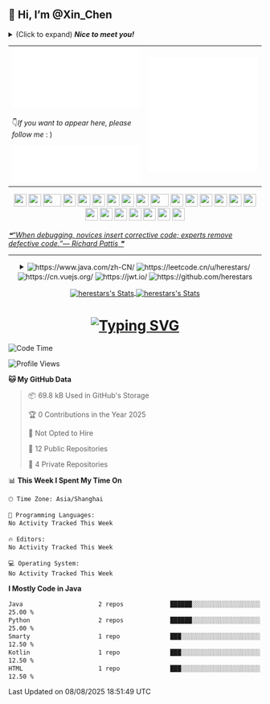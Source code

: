 ## 👋 Hi, I’m @Xin_Chen
<details>
  <summary>(Click to expand) <em><b>Nice to meet you! </b></em></summary>


-  👀 I’m interested in Code
-  🌱 I’m currently learning how to use Vue
-  📫 How to reach me herestars@qq.com
</details>

<table>
  <tbody>
    <tr>
      <td>
        <picture>
          <img src="/metrics.classic.svg" alt="Metrics">
        </picture>
      </td>
      <td rowspan="2">
        <picture>
          <img src="/metrics.plugin.steam.full.svg" alt="Steam">
        </picture>
      </td>
    </tr>
    <tr>
      <td>
        <p>👇<em>If you want to appear here, please follow me </em>: )</p>
        <picture>
          <img src="/metrics.plugin.people.followers.svg" alt="Steam">
        </picture>
      </td>
    </tr>
  </tbody>
</table>

<!-- Parrots -->
<div align="center">
    <img src="https://cultofthepartyparrot.com/parrots/hd/githubparrot.gif" width="25" height="25"/>
    <img src="https://cultofthepartyparrot.com/flags/hd/iranparrot.gif" width="25" height="25"/>
    <img src="https://cultofthepartyparrot.com/parrots/asyncparrot.gif" width="36" height="25"/>
    <img src="https://cultofthepartyparrot.com/parrots/hd/60fpsparrot.gif" width="25" height="25"/>
    <img src="https://cultofthepartyparrot.com/parrots/hd/jumpingparrot.gif" width="25" height="25"/>
    <img src="https://cultofthepartyparrot.com/parrots/hd/opensourceparrot.gif" width="25" height="25"/>
    <img src="https://cultofthepartyparrot.com/parrots/hd/dealwithitnowparrot.gif" width="25" height="25"/>
    <img src="https://cultofthepartyparrot.com/parrots/hd/hypnoparrotlight.gif" width="25" height="25"/>
    <img src="https://cultofthepartyparrot.com/parrots/databaseparrot.gif" width="25" height="25"/>
    <img src="https://cultofthepartyparrot.com/parrots/fixparrot.gif" width="36" height="25"/>
    <img src="https://cultofthepartyparrot.com/parrots/hd/laptop_parrot.gif" width="25" height="25"/>
    <img src="https://cultofthepartyparrot.com/parrots/hd/spinningparrot.gif" width="25" height="25"/>
    <img src="https://cultofthepartyparrot.com/parrots/hd/levitationparrot.gif" width="25" height="25"/>
    <img src="https://cultofthepartyparrot.com/parrots/hd/meldparrot.gif" width="25" height="25"/>
    <img src="https://cultofthepartyparrot.com/parrots/slomoparrot.gif" width="25" height="25"/>
    <img src="https://cultofthepartyparrot.com/parrots/hd/moonwalkingparrot.gif" width="25" height="25"/>
    <img src="https://cultofthepartyparrot.com/parrots/hd/stableparrot.gif" width="25" height="25"/>
    <img src="https://cultofthepartyparrot.com/parrots/hd/scienceparrot.gif" width="25" height="25"/>
    <img src="https://cultofthepartyparrot.com/parrots/hd/pirateparrot.gif" width="25" height="25"/>
    <img src="https://cultofthepartyparrot.com/parrots/hd/footballparrot.gif" width="25" height="25"/>
    <img src="https://cultofthepartyparrot.com/parrots/hd/illuminatiparrot.gif" width="25" height="25"/>
    <img src="https://cultofthepartyparrot.com/parrots/hd/hypnoparrotdark.gif" width="25" height="25"/>
    <img src="https://cultofthepartyparrot.com/parrots/hd/mustacheparrot.gif" width="25" height="25"/>
</div>
<br/>

<a href="https://github.com/siddharth2016/quote-readme">
<!--STARTS_HERE_QUOTE_README-->
<i>❝“When debugging, novices insert corrective code; experts remove defective code.”— Richard Pattis   ❞</i>
<!--ENDS_HERE_QUOTE_README-->
</a>

---

<details>
  <summary align="center">
    <img align="center" src="https://img.shields.io/badge/java-%23ED8B00.svg?style=for-the-badge&logo=openjdk&logoColor=white" alt="https://www.java.com/zh-CN/">
    <img align="center" src="https://img.shields.io/badge/LeetCode-000000?style=for-the-badge&logo=LeetCode&logoColor=#d16c06" alt="https://leetcode.cn/u/herestars/">
    <img align="center" src="https://img.shields.io/badge/vuejs-%2335495e.svg?style=for-the-badge&logo=vuedotjs&logoColor=%234FC08D" alt="https://cn.vuejs.org/">
    <img align="center" src="https://img.shields.io/badge/JWT-black?style=for-the-badge&logo=JSON%20web%20tokens" alt="https://jwt.io/">
    <img align="center" src="https://img.shields.io/badge/github-%23121011.svg?style=for-the-badge&logo=github&logoColor=white" alt="https://github.com/herestars">
  </summary>


### 闪瞎狗眼区
![MongoDB](https://img.shields.io/badge/MongoDB-%234ea94b.svg?style=for-the-badge&logo=mongodb&logoColor=white)
![MySQL](https://img.shields.io/badge/mysql-%2300f.svg?style=for-the-badge&logo=mysql&logoColor=white)
![Redis](https://img.shields.io/badge/redis-%23DD0031.svg?style=for-the-badge&logo=redis&logoColor=white)
![Adobe](https://img.shields.io/badge/adobe-%23FF0000.svg?style=for-the-badge&logo=adobe&logoColor=white)
![Adobe Fonts](https://img.shields.io/badge/Adobe%20Fonts-000B1D.svg?style=for-the-badge&logo=Adobe%20Fonts&logoColor=white)
![Adobe Photoshop](https://img.shields.io/badge/adobe%20photoshop-%2331A8FF.svg?style=for-the-badge&logo=adobe%20photoshop&logoColor=white)
![CodePen](https://img.shields.io/badge/Codepen-000000?style=for-the-badge&logo=codepen&logoColor=white)
![LeetCode](https://img.shields.io/badge/LeetCode-000000?style=for-the-badge&logo=LeetCode&logoColor=#d16c06)
![Wiki.js](https://img.shields.io/badge/wiki.js-%231976D2.svg?style=for-the-badge&logo=wikidotjs&logoColor=white)
![Apple Pay](https://img.shields.io/badge/ApplePay-000000.svg?style=for-the-badge&logo=Apple-Pay&logoColor=white)
![Github-sponsors](https://img.shields.io/badge/sponsor-30363D?style=for-the-badge&logo=GitHub-Sponsors&logoColor=#EA4AAA)
![Google Pay](https://img.shields.io/badge/GooglePay-%233780F1.svg?style=for-the-badge&logo=Google-Pay&logoColor=white)
![PayPal](https://img.shields.io/badge/PayPal-00457C?style=for-the-badge&logo=paypal&logoColor=white)
![.Net](https://img.shields.io/badge/.NET-5C2D91?style=for-the-badge&logo=.net&logoColor=white)
![Anaconda](https://img.shields.io/badge/Anaconda-%2344A833.svg?style=for-the-badge&logo=anaconda&logoColor=white)
![Angular](https://img.shields.io/badge/angular-%23DD0031.svg?style=for-the-badge&logo=angular&logoColor=white)
![Ant-Design](https://img.shields.io/badge/-AntDesign-%230170FE?style=for-the-badge&logo=ant-design&logoColor=white)
![Apache Spark](https://img.shields.io/badge/Apache%20Spark-FDEE21?style=flat-square&logo=apachespark&logoColor=black)
![Bootstrap](https://img.shields.io/badge/bootstrap-%238511FA.svg?style=for-the-badge&logo=bootstrap&logoColor=white)
![Django](https://img.shields.io/badge/django-%23092E20.svg?style=for-the-badge&logo=django&logoColor=white)
![Electron.js](https://img.shields.io/badge/Electron-191970?style=for-the-badge&logo=Electron&logoColor=white)
![FastAPI](https://img.shields.io/badge/FastAPI-005571?style=for-the-badge&logo=fastapi)
![Flask](https://img.shields.io/badge/flask-%23000.svg?style=for-the-badge&logo=flask&logoColor=white)
![jQuery](https://img.shields.io/badge/jquery-%230769AD.svg?style=for-the-badge&logo=jquery&logoColor=white)
![JWT](https://img.shields.io/badge/JWT-black?style=for-the-badge&logo=JSON%20web%20tokens)
![Less](https://img.shields.io/badge/less-2B4C80?style=for-the-badge&logo=less&logoColor=white)
![NPM](https://img.shields.io/badge/NPM-%23CB3837.svg?style=for-the-badge&logo=npm&logoColor=white)
![NodeJS](https://img.shields.io/badge/node.js-6DA55F?style=for-the-badge&logo=node.js&logoColor=white)
![OpenCV](https://img.shields.io/badge/opencv-%23white.svg?style=for-the-badge&logo=opencv&logoColor=white)
![Qt](https://img.shields.io/badge/Qt-%23217346.svg?style=for-the-badge&logo=Qt&logoColor=white)
![RabbitMQ](https://img.shields.io/badge/Rabbitmq-FF6600?style=for-the-badge&logo=rabbitmq&logoColor=white)
![React](https://img.shields.io/badge/react-%2320232a.svg?style=for-the-badge&logo=react&logoColor=%2361DAFB)
![SASS](https://img.shields.io/badge/SASS-hotpink.svg?style=for-the-badge&logo=SASS&logoColor=white)
![Socket.io](https://img.shields.io/badge/Socket.io-black?style=for-the-badge&logo=socket.io&badgeColor=010101)
![Spring](https://img.shields.io/badge/spring-%236DB33F.svg?style=for-the-badge&logo=spring&logoColor=white)
![Vite](https://img.shields.io/badge/vite-%23646CFF.svg?style=for-the-badge&logo=vite&logoColor=white)
![Vue.js](https://img.shields.io/badge/vuejs-%2335495e.svg?style=for-the-badge&logo=vuedotjs&logoColor=%234FC08D)
![Webpack](https://img.shields.io/badge/webpack-%238DD6F9.svg?style=for-the-badge&logo=webpack&logoColor=black)
![Web3.js](https://img.shields.io/badge/web3.js-F16822?style=for-the-badge&logo=web3.js&logoColor=white)
![Yarn](https://img.shields.io/badge/yarn-%232C8EBB.svg?style=for-the-badge&logo=yarn&logoColor=white)
![Battle.net](https://img.shields.io/badge/battle.net-%2300AEFF.svg?style=for-the-badge&logo=battle.net&logoColor=white)
![EA](https://img.shields.io/badge/ea-%23000000.svg?style=for-the-badge&logo=ea&logoColor=white)
![Epic Games](https://img.shields.io/badge/epicgames-%23313131.svg?style=for-the-badge&logo=epicgames&logoColor=white)
![nVIDIA](https://img.shields.io/badge/nVIDIA-%2376B900.svg?style=for-the-badge&logo=nVIDIA&logoColor=white)
![Riot Games](https://img.shields.io/badge/riotgames-D32936.svg?style=for-the-badge&logo=riotgames&logoColor=white)
![Steam](https://img.shields.io/badge/steam-%23000000.svg?style=for-the-badge&logo=steam&logoColor=white)
![Unity](https://img.shields.io/badge/unity-%23000000.svg?style=for-the-badge&logo=unity&logoColor=white)
![Oracle](https://img.shields.io/badge/Oracle-F80000?style=for-the-badge&logo=oracle&logoColor=white)
![Netlify](https://img.shields.io/badge/netlify-%23000000.svg?style=for-the-badge&logo=netlify&logoColor=#00C7B7)
![Github Pages](https://img.shields.io/badge/github%20pages-121013?style=for-the-badge&logo=github&logoColor=white)
![Atom](https://img.shields.io/badge/Atom-%2366595C.svg?style=for-the-badge&logo=atom&logoColor=white)
![Eclipse](https://img.shields.io/badge/Eclipse-FE7A16.svg?style=for-the-badge&logo=Eclipse&logoColor=white)
![GoLand](https://img.shields.io/badge/GoLand-0f0f0f?&style=for-the-badge&logo=goland&logoColor=white)
![IntelliJ IDEA](https://img.shields.io/badge/IntelliJIDEA-000000.svg?style=for-the-badge&logo=intellij-idea&logoColor=white)
![PyCharm](https://img.shields.io/badge/pycharm-143?style=for-the-badge&logo=pycharm&logoColor=black&color=black&labelColor=green)
![Vim](https://img.shields.io/badge/VIM-%2311AB00.svg?style=for-the-badge&logo=vim&logoColor=white)
![Visual Studio Code](https://img.shields.io/badge/Visual%20Studio%20Code-0078d7.svg?style=for-the-badge&logo=visual-studio-code&logoColor=white)
![WebStorm](https://img.shields.io/badge/webstorm-143?style=for-the-badge&logo=webstorm&logoColor=white&color=black)
![C++](https://img.shields.io/badge/c++-%2300599C.svg?style=for-the-badge&logo=c%2B%2B&logoColor=white)
![CSS3](https://img.shields.io/badge/css3-%231572B6.svg?style=for-the-badge&logo=css3&logoColor=white)
![Go](https://img.shields.io/badge/go-%2300ADD8.svg?style=for-the-badge&logo=go&logoColor=white)
![HTML5](https://img.shields.io/badge/html5-%23E34F26.svg?style=for-the-badge&logo=html5&logoColor=white)
![Java](https://img.shields.io/badge/java-%23ED8B00.svg?style=for-the-badge&logo=openjdk&logoColor=white)
![JavaScript](https://img.shields.io/badge/javascript-%23323330.svg?style=for-the-badge&logo=javascript&logoColor=%23F7DF1E)
![Kotlin](https://img.shields.io/badge/kotlin-%237F52FF.svg?style=for-the-badge&logo=kotlin&logoColor=white)
![LaTeX](https://img.shields.io/badge/latex-%23008080.svg?style=for-the-badge&logo=latex&logoColor=white)
![Lua](https://img.shields.io/badge/lua-%232C2D72.svg?style=for-the-badge&logo=lua&logoColor=white)
![Markdown](https://img.shields.io/badge/markdown-%23000000.svg?style=for-the-badge&logo=markdown&logoColor=white)
![PowerShell](https://img.shields.io/badge/PowerShell-%235391FE.svg?style=for-the-badge&logo=powershell&logoColor=white)
![Python](https://img.shields.io/badge/python-3670A0?style=for-the-badge&logo=python&logoColor=ffdd54)
![Rust](https://img.shields.io/badge/rust-%23000000.svg?style=for-the-badge&logo=rust&logoColor=white)
![Cent OS](https://img.shields.io/badge/cent%20os-002260?style=for-the-badge&logo=centos&logoColor=F0F0F0)
![Android](https://img.shields.io/badge/Android-3DDC84?style=for-the-badge&logo=android&logoColor=white)
![Linux](https://img.shields.io/badge/Linux-FCC624?style=for-the-badge&logo=linux&logoColor=black)
![Ubuntu](https://img.shields.io/badge/Ubuntu-E95420?style=for-the-badge&logo=ubuntu&logoColor=white)
![Windows 11](https://img.shields.io/badge/Windows%2011-%230079d5.svg?style=for-the-badge&logo=Windows%2011&logoColor=white)
![Hibernate](https://img.shields.io/badge/Hibernate-59666C?style=for-the-badge&logo=Hibernate&logoColor=white)
![Notion](https://img.shields.io/badge/Notion-%23000000.svg?style=for-the-badge&logo=notion&logoColor=white)
![Postman](https://img.shields.io/badge/Postman-FF6C37?style=for-the-badge&logo=postman&logoColor=white)
![Swagger](https://img.shields.io/badge/-Swagger-%23Clojure?style=for-the-badge&logo=swagger&logoColor=white)
![Baidu](https://img.shields.io/badge/Baidu-2932E1?style=for-the-badge&logo=Baidu&logoColor=white)
![Bing](https://img.shields.io/badge/Microsoft%20Bing-258FFA?style=for-the-badge&logo=Microsoft%20Bing&logoColor=white)
![Apache Maven](https://img.shields.io/badge/Apache%20Maven-C71A36?style=for-the-badge&logo=Apache%20Maven&logoColor=white)
![Apache Tomcat](https://img.shields.io/badge/apache%20tomcat-%23F8DC75.svg?style=for-the-badge&logo=apache-tomcat&logoColor=black)
![Jenkins](https://img.shields.io/badge/jenkins-%232C5263.svg?style=for-the-badge&logo=jenkins&logoColor=white)
![Nginx](https://img.shields.io/badge/nginx-%23009639.svg?style=for-the-badge&logo=nginx&logoColor=white)
![Gmail](https://img.shields.io/badge/Gmail-D14836?style=for-the-badge&logo=gmail&logoColor=white)
![Discord](https://img.shields.io/badge/Discord-%235865F2.svg?style=for-the-badge&logo=discord&logoColor=white)
![Tencent QQ](https://img.shields.io/badge/Tencent%23QQ-%2312B7F5?style=for-the-badge&logo=tencentqq&logoColor=white)
![Xiaomi](https://img.shields.io/badge/Xiaomi-%23FF6900.svg?style=for-the-badge&logo=xiaomi&logoColor=white)
![Git](https://img.shields.io/badge/git-%23F05033.svg?style=for-the-badge&logo=git&logoColor=white)
![GitHub](https://img.shields.io/badge/github-%23121011.svg?style=for-the-badge&logo=github&logoColor=white)
![GitLab](https://img.shields.io/badge/gitlab-%23181717.svg?style=for-the-badge&logo=gitlab&logoColor=white)
![Gitee](https://img.shields.io/badge/Gitee-C71D23?style=for-the-badge&logo=gitee&logoColor=white)

</details>

<p align="center">
  <a href="https://github.com/herestars" class="rich-diff-level-one">
    <img height="195px" align="center" src="https://readme-stats-server-jackcc.vercel.app/api?username=herestars&theme=swift" alt="herestars's Stats" />
    <img height="195px" align="center" src="https://github-readme-stats.vercel.app/api/top-langs/?username=herestars&theme=swift" alt="herestars's Stats" />
  </a>
</p>

<h1 align="center"> <a href="https://herestars.github.io"><img src="https://readme-typing-svg.herokuapp.com?font=Ma+Shan+Zheng&pause=1000&center=true&width=435&lines=%E5%A5%87%E8%BF%B9%E5%8F%AA%E6%98%AF%E4%B8%80%E6%97%B6%EF%BC%8C%E5%91%BD%E8%BF%90%E6%80%BB%E6%98%AF%E6%BC%AB%E9%95%BF%E3%80%82" alt="Typing SVG" /></a> </h1>

<!--START_SECTION:waka-->
![Code Time](http://img.shields.io/badge/Code%20Time-1%2C374%20hrs%2016%20mins-blue)

![Profile Views](http://img.shields.io/badge/Profile%20Views-1-blue)

**🐱 My GitHub Data** 

> 📦 69.8 kB Used in GitHub's Storage 
 > 
> 🏆 0 Contributions in the Year 2025
 > 
> 🚫 Not Opted to Hire
 > 
> 📜 12 Public Repositories 
 > 
> 🔑 4 Private Repositories 
 > 
📊 **This Week I Spent My Time On** 

```text
🕑︎ Time Zone: Asia/Shanghai

💬 Programming Languages: 
No Activity Tracked This Week

🔥 Editors: 
No Activity Tracked This Week

💻 Operating System: 
No Activity Tracked This Week
```

**I Mostly Code in Java** 

```text
Java                     2 repos             ██████░░░░░░░░░░░░░░░░░░░   25.00 % 
Python                   2 repos             ██████░░░░░░░░░░░░░░░░░░░   25.00 % 
Smarty                   1 repo              ███░░░░░░░░░░░░░░░░░░░░░░   12.50 % 
Kotlin                   1 repo              ███░░░░░░░░░░░░░░░░░░░░░░   12.50 % 
HTML                     1 repo              ███░░░░░░░░░░░░░░░░░░░░░░   12.50 % 
```




 Last Updated on 08/08/2025 18:51:49 UTC
<!--END_SECTION:waka-->

